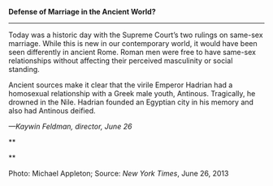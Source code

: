 **Defense of Marriage in the Ancient World?**

****

Today was a historic day with the Supreme Court’s two rulings on same-sex marriage. While this is new in our contemporary world, it would have been seen differently in ancient Rome. Roman men were free to have same-sex relationships without affecting their perceived masculinity or social standing. 

Ancient sources make it clear that the virile Emperor Hadrian had a homosexual relationship with a Greek male youth, Antinous. Tragically, he drowned in the Nile. Hadrian founded an Egyptian city in his memory and also had Antinous deified.

*—Kaywin Feldman, director, June 26*

**

**

Photo: Michael Appleton; Source: *New York Times*, June 26, 2013
